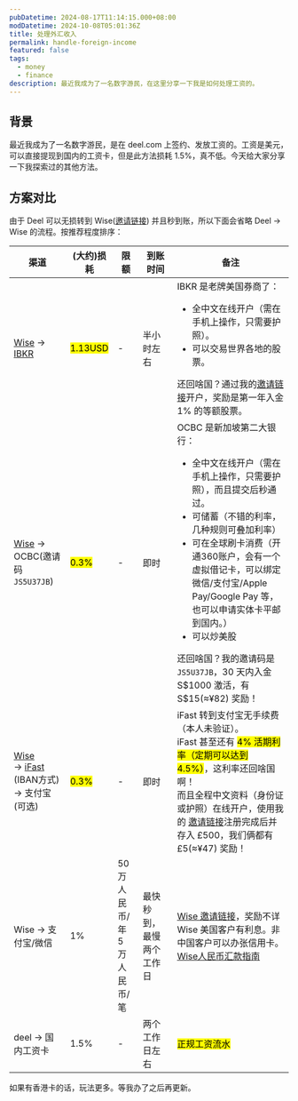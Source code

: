 ```yaml
---
pubDatetime: 2024-08-17T11:14:15.000+08:00
modDatetime: 2024-10-08T05:01:36Z
title: 处理外汇收入
permalink: handle-foreign-income
featured: false
tags:
  - money
  - finance
description: 最近我成为了一名数字游民，在这里分享一下我是如何处理工资的。
---
```


## 背景

最近我成为了一名数字游民，是在 deel.com 上签约、发放工资的。工资是美元，可以直接提现到国内的工资卡，但是此方法损耗 1.5%，真不低。今天给大家分享一下我探索过的其他方法。

## 方案对比

由于 Deel 可以无损转到 Wise(<a href="https://wise.com/invite/dic/gpwpbk5">邀请链接</a>) 并且秒到账，所以下面会省略 Deel -> Wise 的流程。按推荐程度排序：

<table>
  <thead>
    <tr>
      <th>渠道</th>
      <th>(大约)损耗</th>
      <th>限额</th>
      <th>到账时间</th>
      <th>备注</th>
    </tr>
  </thead>
  <tbody>
    <tr>
      <td><a href="https://wise.com/invite/dic/gpwpbk5">Wise</a> -> <a href="https://ibkr.com/referral/bowen379">IBKR</a></td>
      <td><mark>1.13USD</mark></td>
      <td>-</td>
      <td>半小时左右</td>
      <td>
        IBKR 是老牌美国券商了：
        <ul>
          <li>
            全中文在线开户（需在手机上操作，只需要护照）。
          </li>
          <li>
            可以交易世界各地的股票。
          </li>
        </ul>
        还回啥国？通过我的<a href="https://ibkr.com/referral/bowen379">邀请链接</a>开户，奖励是第一年入金 1% 的等额股票。
      </td>
    </tr>
    <tr>
      <td><a href="https://wise.com/zh-cn/help/articles/2955298/%E4%BA%BA%E6%B0%91%E5%B8%81%E6%B1%87%E6%AC%BE%E6%8C%87%E5%8D%97">Wise</a> -> OCBC(邀请码<code>JS5U37JB</code>)</td>
      <td><mark>0.3%</mark></td>
      <td>-</td>
      <td>即时</td>
      <td>
        OCBC 是新加坡第二大银行：
        <ul>
          <li>
            全中文在线开户（需在手机上操作，只需要护照），而且提交后秒通过。
          </li>
          <li>
            可储蓄（不错的利率，几种规则可叠加利率）
          </li>
          <li>
            可在全球刷卡消费（开通360账户，会有一个虚拟借记卡，可以绑定微信/支付宝/Apple Pay/Google Pay 等，也可以申请实体卡平邮到国内。）
          </li>
          <li>
            可以炒美股
          </li>
        </ul>
        还回啥国？我的邀请码是<code>JS5U37JB</code>，30 天内入金 S$1000 激活，有 S$15(≈¥82) 奖励！
      </td>
    </tr>
    <tr>
      <td>
        <a href="https://wise.com/zh-cn/help/articles/2955298/%E4%BA%BA%E6%B0%91%E5%B8%81%E6%B1%87%E6%AC%BE%E6%8C%87%E5%8D%97">Wise</a><br> ->
        <a href="https://www.ifastgb.com/tellafriend/bowenz9247">iFast</a> (IBAN方式)<br> -> 支付宝(可选)
      </td>
      <td><mark>0.3%</mark></td>
      <td>-</td>
      <td>即时</td>
      <td>
        iFast 转到支付宝无手续费（本人未验证）。<br>
        iFast 甚至还有 <mark>4% 活期利率（定期可以达到 4.5%）</mark>，这利率还回啥国啊！<br>
        而且全程中文资料（身份证或护照）在线开户，使用我的
        <a href="https://www.ifastgb.com/tellafriend/bowenz9247">邀请链接</a>注册完成后并存入 £500，我们俩都有 £5(≈¥47) 奖励！
      </td>
    </tr>
    <tr>
      <td>Wise -> 支付宝/微信</td>
      <td>1%</td>
      <td>50 万人民币/年<br>5 万人民币/笔</td>
      <td>最快秒到，最慢两个工作日</td>
      <td>
        <a href="https://wise.com/invite/dic/gpwpbk5">Wise 邀请链接</a>，奖励不详<br>
        Wise 美国客户有利息。非中国客户可以办张信用卡。<br>
        <a href="https://wise.com/zh-cn/help/articles/2955298/%E4%BA%BA%E6%B0%91%E5%B8%81%E6%B1%87%E6%AC%BE%E6%8C%87%E5%8D%97">Wise人民币汇款指南</a>
      </td>
    </tr>
    <tr>
      <td>deel -> 国内工资卡</td>
      <td>1.5%</td>
      <td>-</td>
      <td>两个工作日左右</td>
      <td><mark>正规工资流水</mark></td>
    </tr>
  </tbody>
</table>

如果有香港卡的话，玩法更多。等我办了之后再更新。
